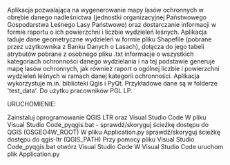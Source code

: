 Aplikacja pozwalająca na wygenerowanie mapy lasów ochronnych w obrębie danego nadleśnictwa (jednostki organizacyjnej Państwowego Gospodarstwa Leśnego Lasy Państwowe) oraz dostarczanie informacji w formie raportu o ich powierzchni i liczbie wydzieleń leśnych. Aplikacja ładuje dane geometryczne wydzieleń w formie pliku Shapefile (pobrane przez użytkownika z Banku Danych o Lasach), dołącza do jego tabeli atrybutów pobrane z osobnego pliku .txt informacje o wszystkich kategoriach ochronności danego wydzielania i na tej podstawie generuje mapę lasów ochronnych, jak również raport o ogólnej liczbie i powierzchni wydzieleń leśnych w ramach danej kategorii ochronności. Aplikacja wykorzystuje m.in. biblioteki Qgis i PyQt. Przykładowe dane są w folderze 'test_data'. Do użytku pracowników PGL LP.

URUCHOMIENIE:

Zainstaluj oprogramowanie QGIS LTR oraz Visual Studio Code
W pliku Visual Studio Code_pyqgis.bat - sprawdź/skoryguj ścieżkę dostępu do QGIS (OSGEO4W_ROOT)
W pliku Application.py sprawdź/skoryguj ścieżkę dostępu do qgis-ltr (QGIS_PATH)
Przy pomocy pliku Visual Studio Code_pyqgis.bat otwórz Visual Studio Code
W Visual Studio Code uruchom plik Application.py